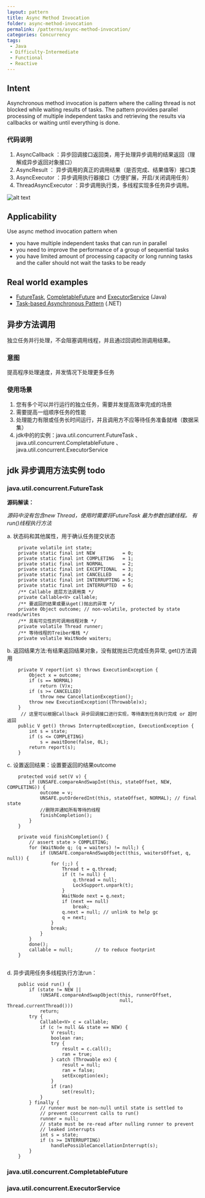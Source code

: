 ```yaml
---
layout: pattern
title: Async Method Invocation
folder: async-method-invocation
permalink: /patterns/async-method-invocation/
categories: Concurrency
tags:
 - Java
 - Difficulty-Intermediate
 - Functional
 - Reactive
---
```


## Intent
Asynchronous method invocation is pattern where the calling thread
is not blocked while waiting results of tasks. The pattern provides parallel
processing of multiple independent tasks and retrieving the results via
callbacks or waiting until everything is done. 

### 代码说明
1. AsyncCallback ：异步回调接口返回类，用于处理异步调用的结果返回（理解成异步返回对象接口）
2. AsyncResult ： 异步调用的真正的调用结果（是否完成、结果值等）接口类
3. AsyncExecutor ：异步调用执行器接口（方便扩展，开启/关闭调用任务）
4. ThreadAsyncExecutor ：异步调用执行类，多线程实现多任务异步调用。

![alt text](./etc/async-method-invocation.png "Async Method Invocation")

## Applicability
Use async method invocation pattern when

* you have multiple independent tasks that can run in parallel
* you need to improve the performance of a group of sequential tasks
* you have limited amount of processing capacity or long running tasks and the
  caller should not wait the tasks to be ready

## Real world examples

* [FutureTask](http://docs.oracle.com/javase/8/docs/api/java/util/concurrent/FutureTask.html), [CompletableFuture](https://docs.oracle.com/javase/8/docs/api/java/util/concurrent/CompletableFuture.html) and [ExecutorService](http://docs.oracle.com/javase/8/docs/api/java/util/concurrent/ExecutorService.html) (Java)
* [Task-based Asynchronous Pattern](https://msdn.microsoft.com/en-us/library/hh873175.aspx) (.NET)

## 异步方法调用
独立任务并行处理，不会阻塞调用线程，并且通过回调检测调用结果。

### 意图
提高程序处理速度，并发情况下处理更多任务

### 使用场景
1. 您有多个可以并行运行的独立任务，需要并发提高效率完成的场景
2. 需要提高一组顺序任务的性能
3. 处理能力有限或任务长时间运行，并且调用方不应等待任务准备就绪（数据采集）
4. jdk中的的实例：java.util.concurrent.FutureTask 、java.util.concurrent.CompletableFuture 、java.util.concurrent.ExecutorService

## jdk 异步调用方法实例   todo

### java.util.concurrent.FutureTask
**源码解读：**

_源码中没有包含new Thread，使用时需要将FutureTask 最为参数创建线程。
有run()线程执行方法_

a. 状态码和其他属性，用于确认任务提交状态
```
    private volatile int state;
    private static final int NEW          = 0;
    private static final int COMPLETING   = 1;
    private static final int NORMAL       = 2;
    private static final int EXCEPTIONAL  = 3;
    private static final int CANCELLED    = 4;
    private static final int INTERRUPTING = 5;
    private static final int INTERRUPTED  = 6;
    /** Callable 底层方法调用类 */
    private Callable<V> callable;
    /** 要返回的结果或要从get()抛出的异常 */
    private Object outcome; // non-volatile, protected by state reads/writes
    /** 具有可见性的可调用线程对象 */
    private volatile Thread runner;
    /** 等待线程的Treiber堆栈 */
    private volatile WaitNode waiters;    
```
b. 返回结果方法:有结果返回结果对象，没有就抛出已完成任务异常, get()方法调用
```report
    private V report(int s) throws ExecutionException {
        Object x = outcome;
        if (s == NORMAL)
            return (V)x;
        if (s >= CANCELLED)
            throw new CancellationException();
        throw new ExecutionException((Throwable)x);
    }
     // 这里可以根据Callback 异步回调接口进行实现，等待直到任务执行完成 or 超时返回
    public V get() throws InterruptedException, ExecutionException {
        int s = state;
        if (s <= COMPLETING)
            s = awaitDone(false, 0L);
        return report(s);
    }    
```
c. 设置返回结果：设置要返回的结果outcome
```set
    protected void set(V v) {
        if (UNSAFE.compareAndSwapInt(this, stateOffset, NEW, COMPLETING)) {
            outcome = v;
            UNSAFE.putOrderedInt(this, stateOffset, NORMAL); // final state
            //删除并通知所有等待的线程
            finishCompletion();
        }
    }

    private void finishCompletion() {
        // assert state > COMPLETING;
        for (WaitNode q; (q = waiters) != null;) {
            if (UNSAFE.compareAndSwapObject(this, waitersOffset, q, null)) {
                for (;;) {
                    Thread t = q.thread;
                    if (t != null) {
                        q.thread = null;
                        LockSupport.unpark(t);
                    }
                    WaitNode next = q.next;
                    if (next == null)
                        break;
                    q.next = null; // unlink to help gc
                    q = next;
                }
                break;
            }
        }
        done();
        callable = null;        // to reduce footprint
    }    
    
```
d. 异步调用任务多线程执行方法run：
```run
    public void run() {
        if (state != NEW ||
            !UNSAFE.compareAndSwapObject(this, runnerOffset,
                                         null, Thread.currentThread()))
            return;
        try {
            Callable<V> c = callable;
            if (c != null && state == NEW) {
                V result;
                boolean ran;
                try {
                    result = c.call();
                    ran = true;
                } catch (Throwable ex) {
                    result = null;
                    ran = false;
                    setException(ex);
                }
                if (ran)
                    set(result);
            }
        } finally {
            // runner must be non-null until state is settled to
            // prevent concurrent calls to run()
            runner = null;
            // state must be re-read after nulling runner to prevent
            // leaked interrupts
            int s = state;
            if (s >= INTERRUPTING)
                handlePossibleCancellationInterrupt(s);
        }
    }
```



### java.util.concurrent.CompletableFuture

### java.util.concurrent.ExecutorService
